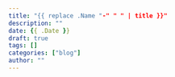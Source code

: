 ```yaml
---
title: "{{ replace .Name "-" " " | title }}"
description: ""
date: {{ .Date }}
draft: true
tags: []
categories: ["blog"]
author: ""
---
```


